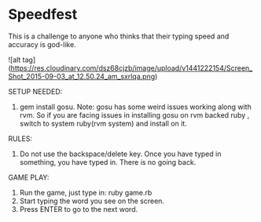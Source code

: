 Speedfest
==========

This is a challenge to anyone who thinks that their typing speed and accuracy is god-like.

![alt tag] (https://res.cloudinary.com/dsz68cjzb/image/upload/v1441222154/Screen_Shot_2015-09-03_at_12.50.24_am_sxrlqa.png)

SETUP NEEDED:

1. gem install gosu.
Note: gosu has some weird issues working along with rvm. So if you are facing issues in installing gosu on rvm backed ruby
, switch to system ruby(rvm system) and install on it.

RULES:

1. Do not use the backspace/delete key. Once you have typed in something, you have typed in. There is no going back.

GAME PLAY:

1. Run the game, just type in: ruby game.rb
2. Start typing the word you see on the screen.
3. Press ENTER to go to the next word.
